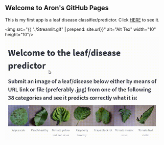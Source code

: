 ## Welcome to Aron's GitHub Pages
This is my first app is a leaf disease classifier/predictor. Click [HERE](https://share.streamlit.io/apollner/streamlit_plant_disease_app/main/plant_disease_classification.py) to see it.

<img src="{{ "./Streamlit.gif"  | prepend: site.url}}" alt="Alt Tex" width="10" height="10"/>
![Alt Text](https://github.com/apollner/apollner.github.io/blob/main/Streamlit.gif)


